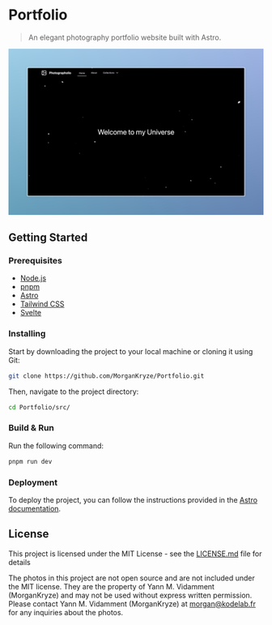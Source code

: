 # Portfolio

> An elegant photography portfolio website built with Astro.

![Presentation](./presentation.jpg)

## Getting Started

### Prerequisites

- [Node.js](https://nodejs.org/en/)
- [pnpm](https://pnpm.io/)
- [Astro](https://astro.build/)
- [Tailwind CSS](https://docs.astro.build/en/guides/integrations-guide/tailwind/)
- [Svelte](https://docs.astro.build/en/guides/integrations-guide/svelte/)

### Installing

Start by downloading the project to your local machine or cloning it using Git:

```bash
git clone https://github.com/MorganKryze/Portfolio.git
```

Then, navigate to the project directory:

```bash
cd Portfolio/src/
```

### Build & Run

Run the following command:

```bash
pnpm run dev
```

### Deployment

To deploy the project, you can follow the instructions provided in the [Astro documentation](https://docs.astro.build/en/guides/deploy/github/).

## License

This project is licensed under the MIT License - see the [LICENSE.md](LICENSE.md) file for details

The photos in this project are not open source and are not included under the MIT license. They are the property of Yann M. Vidamment (MorganKryze) and may not be used without express written permission. Please contact Yann M. Vidamment (MorganKryze) at <morgan@kodelab.fr> for any inquiries about the photos.
